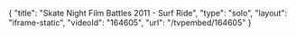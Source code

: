 {
    "title": "Skate Night Film Battles 2011 - Surf Ride",
    "type": "solo",
    "layout": "iframe-static",
    "videoId": "164605",
    "url": "\/tvpembed\/164605"
}